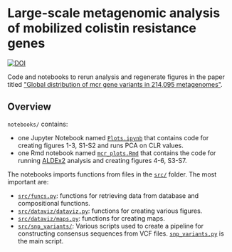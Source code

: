 # Large-scale metagenomic analysis of mobilized colistin resistance genes
[![DOI](https://zenodo.org/badge/401698965.svg)](https://zenodo.org/badge/latestdoi/401698965)

Code and notebooks to rerun analysis and regenerate figures in the paper titled ["Global distribution of mcr gene variants in 214,095 metagenomes"](https://www.researchsquare.com/article/rs-640935/v1).

## Overview
`notebooks/` contains:
* one Jupyter Notebook named [`Plots.ipynb`](notebooks/Plots.ipynb) that contains code for creating figures 1-3, S1-S2 and runs PCA on CLR values.
* one Rmd notebook named [`mcr_plots.Rmd`](notebooks/mcr_plots.Rmd) that contains the code for running [ALDEx2](https://github.com/ggloor/ALDEx_bioc) analysis and creating figures 4-6, S3-S7.

The notebooks imports functions from files in the [`src/`](src/) folder. The most important are:
* [`src/funcs.py`](src/funcs.py): functions for retrieving data from database and compositional functions.
* [`src/dataviz/dataviz.py`](src/dataviz/dataviz.py): functions for creating various figures.
* [`src/dataviz/maps.py`](src/dataviz/maps.py): functions for creating maps.
* [`src/snp_variants/`](src/snp_variants): Various scripts used to create a pipeline for constructing consensus sequences from VCF files. [`snp_variants.py`](src/snp_variants/snp_variants.py) is the main script.